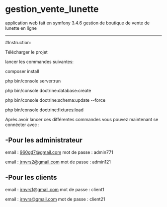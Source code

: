 # gestion_vente_lunette
application web fait en symfony 3.4.6 gestion de boutique de vente de lunette en ligne

-------------------------------------------------------------------------------------

#Instruction:

Télécharger le projet 

lancer les commandes suivantes:

composer install

php bin/console server:run

php bin/console doctrine:database:create 

php bin/console doctrine:schema:update --force

php bin/console doctrine:fixtures:load

Après avoir lancer ces différentes commandes vous pouvez maintenant se connécter avec :

-Pour les administrateur 
------------------------
email           : 960gd7@gmail.com
mot de passe    : admin771

email           : jrnvrs2@gmail.com
mot de passe    : admin121

-Pour les clients
-----------------------
email           : jrnvrs1@gmail.com
mot de passe    : client1

email           : jrnvrs@gmail.com
mot de passe    : client21
